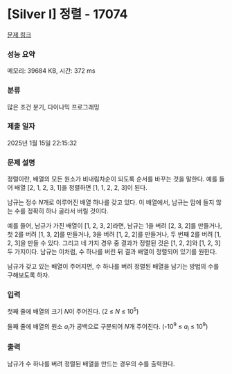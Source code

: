 # [Silver I] 정렬 - 17074 

[문제 링크](https://www.acmicpc.net/problem/17074) 

### 성능 요약

메모리: 39684 KB, 시간: 372 ms

### 분류

많은 조건 분기, 다이나믹 프로그래밍

### 제출 일자

2025년 1월 15일 22:15:32

### 문제 설명

<p>정렬이란, 배열의 모든 원소가 비내림차순이 되도록 순서를 바꾸는 것을 말한다. 예를 들어 배열 [2, 1, 2, 3, 1]을 정렬하면 [1, 1, 2, 2, 3]이 된다.</p>

<p>남규는 정수 <em>N</em>개로 이루어진 배열 하나를 갖고 있다. 이 배열에서, 남규는 맘에 들지 않는 수를 정확히 하나 골라서 버릴 것이다.</p>

<p>예를 들어, 남규가 가진 배열이 [1, 2, 3, 2]라면, 남규는 1을 버려 [2, 3, 2]를 만들거나, 첫 2를 버려 [1, 3, 2]를 만들거나, 3을 버려 [1, 2, 2]를 만들거나, 두 번째 2를 버려 [1, 2, 3]을 만들 수 있다. 그리고 네 가지 경우 중 결과가 정렬된 것은 [1, 2, 2]와 [1, 2, 3] 두 가지이다. 남규는 이처럼, 수 하나를 버린 뒤 결과 배열이 정렬되어 있기를 원한다.</p>

<p>남규가 갖고 있는 배열이 주어지면, 수 하나를 버려 정렬된 배열을 남기는 방법의 수를 구해보도록 하자.</p>

### 입력 

 <p>첫째 줄에 배열의 크기 <em>N</em>이 주어진다. (2 ≤ <em>N</em> ≤ 10<sup>5</sup>)</p>

<p>둘째 줄에 배열의 원소<em> a<sub>i</sub></em>가 공백으로 구분되어 <em>N</em>개 주어진다. (-10<sup>9</sup> ≤ <em>a<sub>i</sub></em> ≤ 10<sup>9</sup>)</p>

### 출력 

 <p>남규가 수 하나를 버려 정렬된 배열을 만드는 경우의 수를 출력한다.</p>

